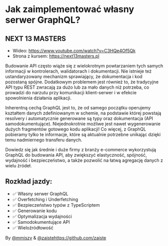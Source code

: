 # Jak zaimplementować własny serwer GraphQL?
## NEXT 13 MASTERS
- Wideo: https://www.youtube.com/watch?v=C3HQe4Of5Qk
- Strona z kursem: https://next13masters.pl

Budowanie API często wiąże się z wielokrotnym powtarzaniem tych samych informacji w kontrolerach, walidatorach i dokumentacji. Nie istnieje też ustandaryzowany mechanizm sprawiający, że dokumentacja i kod pozostaną spójne. Dodatkowym problemem jest również to, że tradycyjne API typu REST zwracają za dużo lub za mało danych niż potrzeba, co prowadzi do narzutu przy komunikacji klient-serwer i w efekcie spowolnienia działania aplikacji.

Inherentną cechą GraphQL jest to, że od samego początku operujemy kształtem danych zdefiniowanym w schemie, na podstawie której powstają resolvery i automatycznie generowane są typy oraz dokumentacja (API samodokumentujące). Niejednokrotnie możliwe jest nawet wygenerowanie dużych fragmentów gotowego kodu aplikacji! Co więcej, z GraphQL pobieramy tylko te informacje, które są aktualnie potrzebne unikając dzięki temu nadmiernego transferu danych.

Dowiedz się jak średnie i duże firmy z branży e-commerce wykorzystują GraphQL do budowania API, aby zwiększyć elastyczność, spójność, wydajność i bezpieczeństwo, a także pozwolić na łatwą agregację danych z wielu źródeł.

## Rozkład jazdy:
- ✅ Własny serwer GraphQL
- ✅ Overfetching i Underfetching
- ✅ Bezpieczeństwo typów z TypeScriptem
- ✅ Generowanie kodu
- ✅ Optymalizacja wydajności
- ✅ Samodokumentujące API
- ✅ Wieloźródłowość

By [@mmiszy](https://github.com/mmiszy) & [@zaiste](https://github.com/zaiste)https://github.com/zaiste
